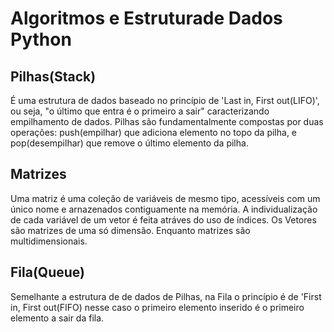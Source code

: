 # Algoritmos e Estruturade Dados Python

## Pilhas(Stack)
É uma estrutura de dados baseado no princípio de 'Last in, First out(LIFO)', ou seja,
"o último que entra é o primeiro a sair" caracterizando empilhamento de dados.
Pilhas são fundamentalmente compostas por duas operações: push(empilhar) que 
adiciona elemento no topo da pilha, e pop(desempilhar) que remove o último 
elemento da pilha.

## Matrizes
Uma matriz é uma coleção de variáveis de mesmo tipo, acessíveis com um único nome e
arnazenados contiguamente na memória. A individualização de cada variável de um vetor é
feita atráves do uso de índices. Os Vetores são matrizes de uma só dimensão. Enquanto matrizes são multidimensionais. 

## Fila(Queue)
Semelhante a estrutura de de dados de Pilhas, na Fila o princípio é de 'First in, First out(FIFO)
nesse caso o primeiro elemento inserido é o primeiro elemento a sair da fila.

